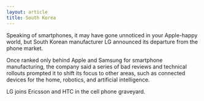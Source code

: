 ```yaml
---
layout: article
title: South Korea
---
```

Speaking of smartphones, it may have gone unnoticed in your Apple-happy world, but South Korean manufacturer LG announced its departure from the phone market.

Once ranked only behind Apple and Samsung for smartphone manufacturing, the company said a series of bad reviews and technical rollouts prompted it to shift its focus to other areas, such as connected devices for the home, robotics, and artificial intelligence.

LG joins Ericsson and HTC in the cell phone graveyard.
